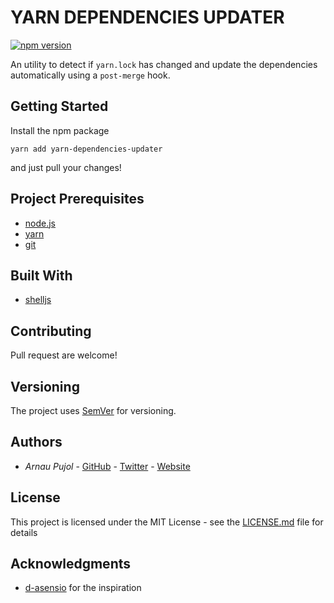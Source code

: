 # YARN DEPENDENCIES UPDATER

[![npm version](https://badge.fury.io/js/yarn-dependencies-updater.svg)](https://badge.fury.io/js/yarn-dependencies-updater)

An utility to detect if `yarn.lock` has changed and update the dependencies automatically using a `post-merge` hook.

## Getting Started

Install the npm package

```
yarn add yarn-dependencies-updater
```

and just pull your changes!


## Project Prerequisites

* [node.js](https://nodejs.org/)
* [yarn](https://yarnpkg.com/)
* [git](https://git-scm.com/)

## Built With

* [shelljs](https://github.com/shelljs/shelljs)

## Contributing

Pull request are welcome!

## Versioning

The project uses [SemVer](http://semver.org/) for versioning.

## Authors

* *Arnau Pujol* - [GitHub](https://github.com/arnau-pujol) - [Twitter](https://twitter.com/arnau_pujol) - [Website](http://arnaupujol.net)

## License

This project is licensed under the MIT License - see the [LICENSE.md](LICENSE.md) file for details

## Acknowledgments

* [d-asensio](https://github.com/d-asensio) for the inspiration
